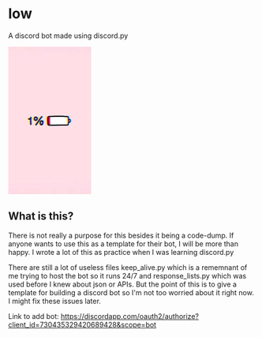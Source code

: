 # low
A discord bot made using discord.py

![](https://raw.githubusercontent.com/buzZ-exe/low/master/pic.jpg?token=AQJMTP3GBHJWGZRTZVPVAZLBMVYTU)

## What is this?
There is not really a purpose for this besides it being a code-dump. If anyone wants to use this as a template for their bot, I will be more than happy.
I wrote a lot of this as practice when I was learning discord.py

There are still a lot of useless files keep_alive.py which is a rememnant of me trying to host the bot so it runs 24/7 and response_lists.py which was used before I knew about json or APIs.
But the point of this is to give a template for building a discord bot so I'm not too worried about it right now. I might fix these issues later.

Link to add bot: https://discordapp.com/oauth2/authorize?client_id=730435329420689428&scope=bot